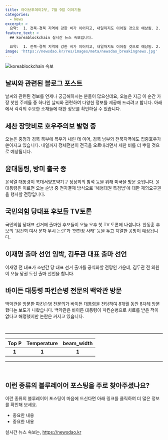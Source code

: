 ```yaml
---
title: 라이브투데이2부, 7월 9일 이야기들
categories:
  - News
excerpt: >
  요약:  1. 전북·경북 지역에 강한 비가 이어지고, 내일까지도 이어질 것으로 예상됨. 2. 윤대통령이 미국 방문 중이며 해병대원 특검법 문제에 대해 의결 요구할 예정. 3. 국민의힘 당대표 후보들이 첫 TV토론에 출연, 치열한 논쟁 예상. 4. 더불어민주당에서는 이재명 전 대표와 김두관 전 의원의 당 대표 선거 출마 예정. 5. 파킨슨병 전문의가 바이든 대통령을 8차례 백악관을 방문, 논란 가중.
feature_text: >
  ## koreablockchain 실시간 뉴스 속보입니다.

  요약:  1. 전북·경북 지역에 강한 비가 이어지고, 내일까지도 이어질 것으로 예상됨. 2. 윤대통령이 미국 방문 중이며 해병대원 특검법 문제에 대해 의결 요구할 예정. 3. 국민의힘 당대표 후보들이 첫 TV토론에 출연, 치열한 논쟁 예상. 4. 더불어민주당에서는 이재명 전 대표와 김두관 전 의원의 당 대표 선거 출마 예정. 5. 파킨슨병 전문의가 바이든 대통령을 8차례 백악관을 방문, 논란 가중.
image: 'https://newsdao.kr/res/images/meta/newsdao_breakingnews.jpg'
---
```


<p><img src="https://newsdao.kr/res/images/meta/newsdao_breakingnews.jpg" alt="koreablockchain 속보" /></p>

<h2 data-ke-size="size26">날씨와 관련된 블로그 포스트</h2>

<p data-ke-size="size16">날씨와 관련된 정보를 언제나 궁금해하시는 분들이 많으신데요, 오늘은 지금 이 순간 가장 핫한 주제들 중 하나인 날씨와 관련하여 다양한 정보를 제공해 드리려고 합니다. 아래에서 각각의 주요한 소재들에 대한 정보를 확인하실 수 있습니다.</p>

<h2 data-ke-size="size20">세찬 장맛비로 호우주의보 발령 중</h2>

<p data-ke-size="size16">오늘은 충청과 경북 북부에 폭우가 내린 데 이어, 경북 남부와 전북지역에도 집중호우가 쏟아지고 있습니다. 내일까지 정체전선이 전국을 오르내리면서 세찬 비를 더 뿌릴 것으로 예상됩니다.</p>

<h2 data-ke-size="size20">윤대통령, 방미 출국 중</h2>

<p data-ke-size="size16">윤석열 대통령이 북대서양조약기구 정상회의 참석 등을 위해 미국을 방문 중입니다. 윤 대통령은 이르면 오늘 순방 중 전자결재 방식으로 '해병대원 특검법'에 대한 재의요구권을 행사할 전망입니다.</p>

<h2 data-ke-size="size20">국민의힘 당대표 후보들 TV토론</h2>

<p data-ke-size="size16">국민의힘 당대표 선거에 출마한 후보들이 오늘 오후 첫 TV 토론에 나섭니다. 한동훈 후보의 '김건희 여사 문자 무시 논란'과 '연판장 사태' 등을 두고 치열한 공방이 예상됩니다.</p>

<h2 data-ke-size="size20">이재명 출마 선언 임박, 김두관 대표 출마 선언</h2>

<p data-ke-size="size16">이재명 전 대표가 조만간 당 대표 선거 출마를 공식화할 전망인 가운데, 김두관 전 의원이 오늘 당권 도전 출마 선언을 합니다.</p>

<h2 data-ke-size="size20">바이든 대통령 파킨슨병 전문의 백악관 방문</h2>

<p data-ke-size="size16">백악관을 방문한 파킨슨병 전문의가 바이든 대통령을 전담하여 8개월 동안 8차례 방문했다는 보도가 나왔습니다. 백악관은 바이든 대통령이 파킨슨병으로 치료를 받은 적이 없다고 해명했지만 논란은 커지고 있습니다.</p>

<p data-ke-size="size16">&nbsp;</p>

<hr />

<table>
<thead>
<tr>
<th style="text-align: center;">Top P</th>
<th style="text-align: center;">Temperature</th>
<th style="text-align: center;">beam_width</th>
</tr>
</thead>
<tbody>
<tr>
<td style="text-align: center;"><b>1</b></td>
<td style="text-align: center;"><b>1</b></td>
<td style="text-align: center;"><b>1</b></td>
</tr>
</tbody>
</table>

<hr />

<p data-ke-size="size16">&nbsp;</p>

<h2 data-ke-size="size26">이런 종류의 블루레이어 포스팅을 주로 찾아주셨나요? </h2>

<p data-ke-size="size16">이런 종류의 블루레이어 포스팅이 마음에 드신다면 아래 링크를 클릭하여 더 많은 정보를 확인해 보세요.</p>

<ul>
<li>중요한 내용</li>
<li>중요한 내용</li>
</ul>
실시간 뉴스 속보는, <a href="https://newsdao.kr" rel="dofollow">https://newsdao.kr</a>


